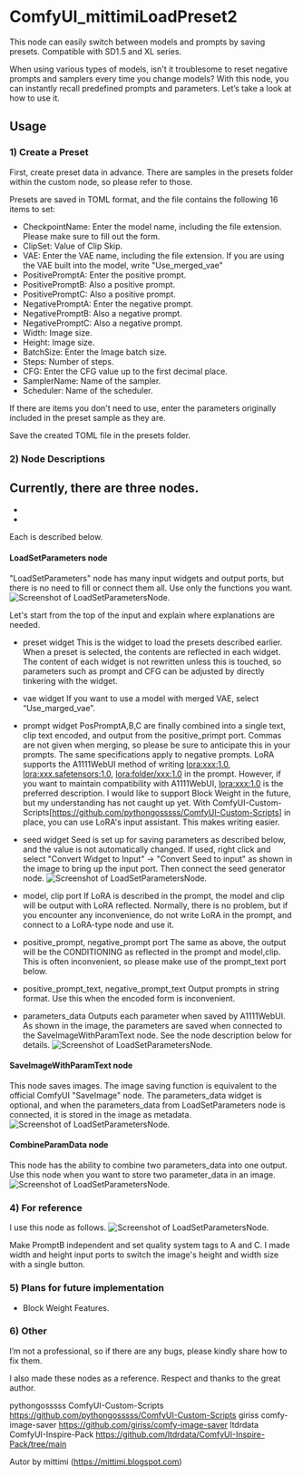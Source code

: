 # ComfyUI_mittimiLoadPreset2



This node can easily switch between models and prompts by saving presets. Compatible with SD1.5 and XL series.

When using various types of models, isn't it troublesome to reset negative prompts and samplers every time you change models? With this node, you can instantly recall predefined prompts and parameters. Let’s take a look at how to use it.

## Usage
### 1) Create a Preset
First, create preset data in advance. There are samples in the presets folder within the custom node, so please refer to those.

Presets are saved in TOML format, and the file contains the following 16 items to set:

- CheckpointName: Enter the model name, including the file extension. Please make sure to fill out the form.
- ClipSet: Value of Clip Skip.
- VAE: Enter the VAE name, including the file extension. If you are using the VAE built into the model, write "Use_merged_vae"
- PositivePromptA: Enter the positive prompt.
- PositivePromptB: Also a positive prompt.
- PositivePromptC: Also a positive prompt.
- NegativePromptA: Enter the negative prompt.
- NegativePromptB: Also a negative prompt.
- NegativePromptC: Also a negative prompt.
- Width: Image size.
- Height: Image size.
- BatchSize: Enter the Image batch size.
- Steps: Number of steps.
- CFG: Enter the CFG value up to the first decimal place.
- SamplerName: Name of the sampler.
- Scheduler: Name of the scheduler.

If there are items you don't need to use, enter the parameters originally included in the preset sample as they are.

Save the created TOML file in the presets folder.


### 2) Node Descriptions

Currently, there are three nodes.
- 
- 
- 
Each is described below.


#### LoadSetParameters node
"LoadSetParameters" node has many input widgets and output ports, but there is no need to fill or connect them all. Use only the functions you want.
![Screenshot of LoadSetParametersNode.](/assets/images/002.jpg)

Let's start from the top of the input and explain where explanations are needed.

- preset widget
This is the widget to load the presets described earlier. When a preset is selected, the contents are reflected in each widget.
The content of each widget is not rewritten unless this is touched, so parameters such as prompt and CFG can be adjusted by directly tinkering with the widget.


- vae widget
If you want to use a model with merged VAE, select “Use_marged_vae”.


- prompt widget
PosPromptA,B,C are finally combined into a single text, clip text encoded, and output from the positive_primpt port. Commas are not given when merging, so please be sure to anticipate this in your prompts. The same specifications apply to negative prompts.
LoRA supports the A1111WebUI method of writing <lora:xxx:1.0>, <lora:xxx.safetensors:1.0>, <lora:folder/xxx:1.0> in the prompt. However, if you want to maintain compatibility with A1111WebUI, <lora:xxx:1.0> is the preferred description.
I would like to support Block Weight in the future, but my understanding has not caught up yet.
With ComfyUI-Custom-Scripts[https://github.com/pythongosssss/ComfyUI-Custom-Scripts] in place, you can use LoRA's input assistant. This makes writing easier.


- seed widget
Seed is set up for saving parameters as described below, and the value is not automatically changed.
If used, right click and select "Convert Widget to Input" -> "Convert Seed to input" as shown in the image to bring up the input port. Then connect the seed generator node.
![Screenshot of LoadSetParametersNode.](/assets/images/003.jpg)


- model, clip port
If LoRA is described in the prompt, the model and clip will be output with LoRA reflected.
Normally, there is no problem, but if you encounter any inconvenience, do not write LoRA in the prompt, and connect to a LoRA-type node and use it.


- positive_prompt, negative_prompt port
The same as above, the output will be the CONDITIONING as reflected in the prompt and model,clip.
This is often inconvenient, so please make use of the prompt_text port below.


- positive_prompt_text, negative_prompt_text
Output prompts in string format. Use this when the encoded form is inconvenient.


- parameters_data
Outputs each parameter when saved by A1111WebUI.
As shown in the image, the parameters are saved when connected to the SaveImageWithParamText node. See the node description below for details.
![Screenshot of LoadSetParametersNode.](/assets/images/004.jpg)



#### SaveImageWithParamText node
This node saves images. The image saving function is equivalent to the official ComfyUI "SaveImage" node.
The parameters_data widget is optional, and when the parameters_data from LoadSetParameters node is connected, it is stored in the image as metadata.
![Screenshot of LoadSetParametersNode.](/assets/images/005.jpg)


#### CombineParamData node
This node has the ability to combine two parameters_data into one output.
Use this node when you want to store two parameter_data in an image.
![Screenshot of LoadSetParametersNode.](/assets/images/006.jpg)



### 4) For reference
I use this node as follows.
![Screenshot of LoadSetParametersNode.](/assets/images/007.jpg)

Make PromptB independent and set quality system tags to A and C.
I made width and height input ports to switch the image's height and width size with a single button.




### 5) Plans for future implementation
- Block Weight Features.



### 6) Other
I’m not a professional, so if there are any bugs, please kindly share how to fix them.

I also made these nodes as a reference. Respect and thanks to the great author.

pythongosssss ComfyUI-Custom-Scripts https://github.com/pythongosssss/ComfyUI-Custom-Scripts
giriss comfy-image-saver https://github.com/giriss/comfy-image-saver
ltdrdata ComfyUI-Inspire-Pack https://github.com/ltdrdata/ComfyUI-Inspire-Pack/tree/main



Autor by mittimi (https://mittimi.blogspot.com)

